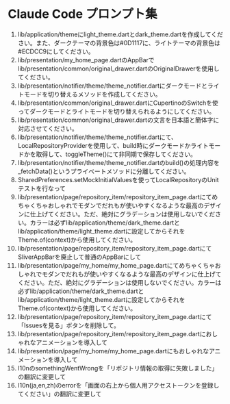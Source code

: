 # Claude Code プロンプト集
1. lib/application/themeにlight_theme.dartとdark_theme.dartを作成してください。また、ダークテーマの背景色は#0D1117に、ライトテーマの背景色は#ECDCC9にしてください。
2. lib/presentation/my_home_page.dartのAppBarでlib/presentation/common/original_drawer.dartのOriginalDrawerを使用してください。
3. lib/presentation/notifier/theme/theme_notifier.dartにダークモードとライトモードを切り替えるメソッドを作成してください。
4. lib/presentation/common/original_drawer.dartにCupertinoのSwitchを使ってダークモードとライトモードを切り替えられるようにしてください。
5. lib/presentation/common/original_drawer.dartの文言を日本語と簡体字に対応させてください。
6. lib/presentation/notifier/theme/theme_notifier.dartにて、LocalRepositoryProviderを使用して、build時にダークモードかライトモードかを取得して、toggleTheme()にて非同期で保存してください。
7. lib/presentation/notifier/theme/theme_notifier.dartのbuild()の処理内容を_fetchData()というプライベートメソッドに分離してください。
8. SharedPreferences.setMockInitialValuesを使ってLocalRepositoryのUnitテストを行なって
9. lib/presentation/page/repository_item/repository_item_page.dartにてめちゃくちゃおしゃれでモダンでだれもが使いやすくなるような最高のデザインに仕上げてください。ただ、絶対にグラデーションは使用しないでください。カラーは必ずlib/application/theme/dark_theme.dartとlib/application/theme/light_theme.dartに設定してからそれをTheme.of(context)から使用してください。
10. lib/presentation/page/repository_item/repository_item_page.dartにてSliverAppBarを廃止して普通のAppBarにして
11. lib/presentation/page/my_home/my_home_page.dartにてめちゃくちゃおしゃれでモダンでだれもが使いやすくなるような最高のデザインに仕上げてください。ただ、絶対にグラデーションは使用しないでください。カラーは必ずlib/application/theme/dark_theme.dartとlib/application/theme/light_theme.dartに設定してからそれをTheme.of(context)から使用してください。
12. lib/presentation/page/repository_item/repository_item_page.dartにて「Issuesを見る」ボタンを削除して。
13. lib/presentation/page/repository_item/repository_item_page.dartにおしゃれなアニメーションを導入して
14. lib/presentation/page/my_home/my_home_page.dartにもおしゃれなアニメーションを導入して
15. l10nのsomethingWentWrongを「リポジトリ情報の取得に失敗しました」の翻訳に変更して
16. l10n(ja,en,zh)のerrorを「画面の右上から個人用アクセストークンを登録してください」の翻訳に変更して